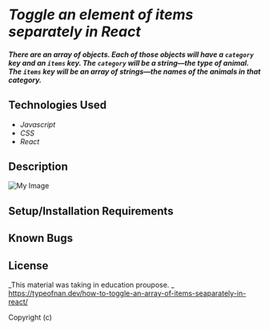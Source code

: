 # _Toggle an element of items separately in React_

#### _There are an array of objects. Each of those objects will have a `category` key and an `items` key. The `category` will be a string—the type of animal. The `items` key will be an array of strings—the names of the animals in that category._

## Technologies Used

* _Javascript_
* _CSS_
* _React_

## Description
![My Image](example#1.png)

## Setup/Installation Requirements


## Known Bugs


## License

_This material was taking in education proupose. _
<a>https://typeofnan.dev/how-to-toggle-an-array-of-items-seaparately-in-react/</a>

Copyright (c) 